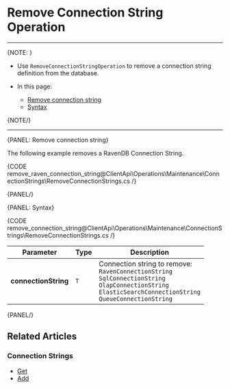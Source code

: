 # Remove Connection String Operation
---

{NOTE: }

* Use `RemoveConnectionStringOperation` to remove a connection string definition from the database.

* In this page:
  * [Remove connection string](../../../../client-api/operations/maintenance/connection-strings/remove-connection-string#remove-connecion-string)
  * [Syntax](../../../../client-api/operations/maintenance/connection-strings/remove-connection-string#syntax)

{NOTE/}

---

{PANEL: Remove connection string}

The following example removes a RavenDB Connection String.

{CODE remove_raven_connection_string@ClientApi\Operations\Maintenance\ConnectionStrings\RemoveConnectionStrings.cs /}

{PANEL/}

{PANEL: Syntax}

{CODE remove_connection_string@ClientApi\Operations\Maintenance\ConnectionStrings\RemoveConnectionStrings.cs /}

| Parameter            | Type  | Description                                                                                                                                                              |
|----------------------|-------|--------------------------------------------------------------------------------------------------------------------------------------------------------------------------|
| **connectionString** | `T`   | Connection string to remove:<br>`RavenConnectionString`<br>`SqlConnectionString`<br>`OlapConnectionString`<br>`ElasticSearchConnectionString`<br>`QueueConnectionString` |

{PANEL/}

## Related Articles

### Connection Strings

- [Get](../../../../client-api/operations/maintenance/connection-strings/get-connection-string)
- [Add](../../../../client-api/operations/maintenance/connection-strings/add-connection-string)
